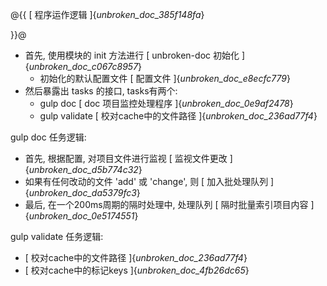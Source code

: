 @{{
[ 程序运作逻辑 ]{_unbroken_doc_385f148fa_}

}}@

* 首先, 使用模块的 init 方法进行 [ unbroken-doc 初始化 ]{_unbroken_doc_c067c8957_}
    * 初始化的默认配置文件 [ 配置文件 ]{_unbroken_doc_e8ecfc779_}
* 然后暴露出 tasks 的接口, tasks有两个:
    * gulp doc [ doc 项目监控处理程序 ]{_unbroken_doc_0e9af2478_}
    * gulp validate [ 校对cache中的文件路径 ]{_unbroken_doc_236ad77f4_}

gulp doc 任务逻辑:

* 首先, 根据配置, 对项目文件进行监视 [ 监视文件更改 ]{_unbroken_doc_d5b774c32_}
* 如果有任何改动的文件 'add' 或 'change', 则 [ 加入批处理队列 ]{_unbroken_doc_da5379fc3_}
* 最后, 在一个200ms周期的隔时处理中, 处理队列 [ 隔时批量索引项目内容 ]{_unbroken_doc_0e5174551_}

gulp validate 任务逻辑:

* [ 校对cache中的文件路径 ]{_unbroken_doc_236ad77f4_}
* [ 校对cache中的标记keys ]{_unbroken_doc_4fb26dc65_}



